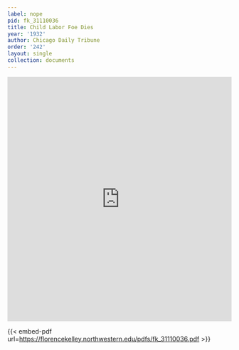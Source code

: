 ```yaml
---
label: nope
pid: fk_31110036
title: Child Labor Foe Dies
year: '1932'
author: Chicago Daily Tribune
order: '242'
layout: single
collection: documents
---
```

<iframe src="https://northwestern.app.box.com/embed/s/v6j5hq1a8iqnyo5orbspfpqgvpkeenw1?sortColumn=date&view=list" width="100%" height="550" frameborder="0" allowfullscreen webkitallowfullscreen msallowfullscreen></iframe>


{{< embed-pdf url=https://florencekelley.northwestern.edu/pdfs/fk_31110036.pdf >}}
